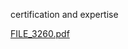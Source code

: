 certification and expertise 


[FILE_3260.pdf](https://github.com/npmInicola90/Cool-SQL-commands/files/9349728/FILE_3260.pdf)
